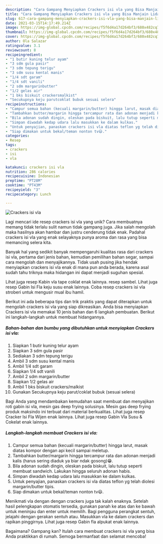 ```yaml
---
description: "Cara Gampang Menyiapkan Crackers isi vla yang Bisa Manjain Lidah"
title: "Cara Gampang Menyiapkan Crackers isi vla yang Bisa Manjain Lidah"
slug: 617-cara-gampang-menyiapkan-crackers-isi-vla-yang-bisa-manjain-lidah
date: 2021-03-15T14:17:49.214Z
image: https://img-global.cpcdn.com/recipes/f5f6d4a17d264bf3/680x482cq70/crackers-isi-vla-foto-resep-utama.jpg
thumbnail: https://img-global.cpcdn.com/recipes/f5f6d4a17d264bf3/680x482cq70/crackers-isi-vla-foto-resep-utama.jpg
cover: https://img-global.cpcdn.com/recipes/f5f6d4a17d264bf3/680x482cq70/crackers-isi-vla-foto-resep-utama.jpg
author: Ola Salazar
ratingvalue: 3.1
reviewcount: 8
recipeingredient:
- "1 butir kuning telur ayam"
- "3 sdm gula pasir"
- "3 sdm tepung terigu"
- "3 sdm susu kental manis"
- "1/4 sdt garam"
- "1/4 sdt vanili"
- "2 sdm margarinbutter"
- "1/2 gelas air"
- "1 bks biskuit crackersmalkist"
- "Secukupnya keju parutcoklat bubuk sesuai selera"
recipeinstructions:
- "Campur semua bahan (kecuali margarin/butter) hingga larut, masak diatas kompor dengan api kecil sampai meletup."
- "Tambahkan butter/margarin hingga tercampur rata dan adonan menjadi kalis (harus sering diaduk ya biar ndak gosong)😁."
- "Bila adonan sudah dingin, oleskan pada biskuit, lalu tutup seperti membuat sandwich. Lakukan hingga seluruh adonan habis."
- "Simpan diwadah kedap udara lalu masukkan ke dalam kulkas."
- "Untuk penyajian, panaskan crackers isi vla diatas teflon yg telah diolesi margarin/butter tipis."
- "Siap dimakan untuk bekal/teman nonton tv😃."
categories:
- Resep
tags:
- crackers
- isi
- vla

katakunci: crackers isi vla 
nutrition: 286 calories
recipecuisine: Indonesian
preptime: "PT28M"
cooktime: "PT43M"
recipeyield: "3"
recipecategory: Lunch

---
```



![Crackers isi vla](https://img-global.cpcdn.com/recipes/f5f6d4a17d264bf3/680x482cq70/crackers-isi-vla-foto-resep-utama.jpg)

Lagi mencari ide resep crackers isi vla yang unik? Cara membuatnya memang tidak terlalu sulit namun tidak gampang juga. Jika salah mengolah maka hasilnya akan hambar dan justru cenderung tidak enak. Padahal crackers isi vla yang enak selayaknya punya aroma dan rasa yang bisa memancing selera kita.

Banyak hal yang sedikit banyak mempengaruhi kualitas rasa dari crackers isi vla, pertama dari jenis bahan, kemudian pemilihan bahan segar, sampai cara mengolah dan menyajikannya. Tidak usah pusing jika hendak menyiapkan crackers isi vla enak di mana pun anda berada, karena asal sudah tahu triknya maka hidangan ini dapat menjadi suguhan spesial.

Lihat juga resep Kabin vla tape coklat enak lainnya. resep sambel. Lihat juga resep Gabin Isi Fla keju susu enak lainnya. Coba resep crackers isi vla stroberi untuk mengusir mual ibu hamil.


Berikut ini ada beberapa tips dan trik praktis yang dapat diterapkan untuk mengolah crackers isi vla yang siap dikreasikan. Anda bisa menyiapkan Crackers isi vla memakai 10 jenis bahan dan 6 langkah pembuatan. Berikut ini langkah-langkah untuk membuat hidangannya.

<!--inarticleads1-->

##### Bahan-bahan dan bumbu yang dibutuhkan untuk menyiapkan Crackers isi vla:

1. Siapkan 1 butir kuning telur ayam
1. Siapkan 3 sdm gula pasir
1. Sediakan 3 sdm tepung terigu
1. Ambil 3 sdm susu kental manis
1. Ambil 1/4 sdt garam
1. Siapkan 1/4 sdt vanili
1. Ambil 2 sdm margarin/butter
1. Siapkan 1/2 gelas air
1. Ambil 1 bks biskuit crackers/malkist
1. Gunakan Secukupnya keju parut/coklat bubuk (sesuai selera)


Bagi Anda yang mendambakan kemudahan saat membuat dan menyajikan roti gabin isi vla, mesin gas deep frying solusinya. Mesin gas deep frying produk maksindo ini terbuat dari material berkualitas. Lihat juga resep Cracker Isi Fla Wijen enak lainnya. Lihat juga resep Gabin Vla Susu &amp; Cokelat enak lainnya. 

<!--inarticleads2-->

##### Langkah-langkah membuat Crackers isi vla:

1. Campur semua bahan (kecuali margarin/butter) hingga larut, masak diatas kompor dengan api kecil sampai meletup.
1. Tambahkan butter/margarin hingga tercampur rata dan adonan menjadi kalis (harus sering diaduk ya biar ndak gosong)😁.
1. Bila adonan sudah dingin, oleskan pada biskuit, lalu tutup seperti membuat sandwich. Lakukan hingga seluruh adonan habis.
1. Simpan diwadah kedap udara lalu masukkan ke dalam kulkas.
1. Untuk penyajian, panaskan crackers isi vla diatas teflon yg telah diolesi margarin/butter tipis.
1. Siap dimakan untuk bekal/teman nonton tv😃.


Menikmati vla dengan dengan crackers juga tak kalah enaknya. Setelah hasil pelengkapan otomatis tersedia, gunakan panah ke atas dan ke bawah untuk meninjau dan enter untuk memilih. Bagi pengguna perangkat sentuh, jelajahi dengan gerakan sentuh atau. Masukkan vla ke dalam crackers dan rapikan pinggirnya. Lihat juga resep Gabin fla alpukat enak lainnya. 

Bagaimana? Gampang kan? Itulah cara membuat crackers isi vla yang bisa Anda praktikkan di rumah. Semoga bermanfaat dan selamat mencoba!

